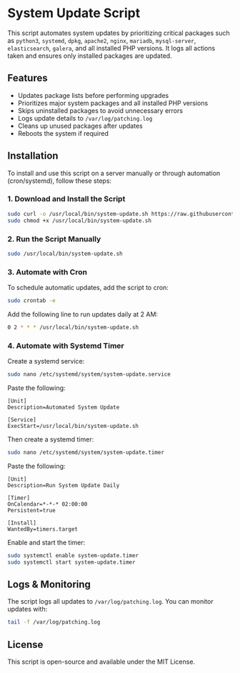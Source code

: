 # System Update Script

This script automates system updates by prioritizing critical packages such as `python3`, `systemd`, `dpkg`, `apache2`, `nginx`, `mariadb`, `mysql-server`, `elasticsearch`, `galera`, and all installed PHP versions. It logs all actions taken and ensures only installed packages are updated.

## Features
- Updates package lists before performing upgrades
- Prioritizes major system packages and all installed PHP versions
- Skips uninstalled packages to avoid unnecessary errors
- Logs update details to `/var/log/patching.log`
- Cleans up unused packages after updates
- Reboots the system if required

## Installation
To install and use this script on a server manually or through automation (cron/systemd), follow these steps:

### 1. Download and Install the Script
```sh
sudo curl -o /usr/local/bin/system-update.sh https://raw.githubusercontent.com/tim0n3/unattended-upgrades/refs/heads/main/system-update.sh
sudo chmod +x /usr/local/bin/system-update.sh
```

### 2. Run the Script Manually
```sh
sudo /usr/local/bin/system-update.sh
```

### 3. Automate with Cron
To schedule automatic updates, add the script to cron:
```sh
sudo crontab -e
```
Add the following line to run updates daily at 2 AM:
```sh
0 2 * * * /usr/local/bin/system-update.sh
```

### 4. Automate with Systemd Timer
Create a systemd service:
```sh
sudo nano /etc/systemd/system/system-update.service
```
Paste the following:
```
[Unit]
Description=Automated System Update

[Service]
ExecStart=/usr/local/bin/system-update.sh
```

Then create a systemd timer:
```sh
sudo nano /etc/systemd/system/system-update.timer
```
Paste the following:
```
[Unit]
Description=Run System Update Daily

[Timer]
OnCalendar=*-*-* 02:00:00
Persistent=true

[Install]
WantedBy=timers.target
```
Enable and start the timer:
```sh
sudo systemctl enable system-update.timer
sudo systemctl start system-update.timer
```

## Logs & Monitoring
The script logs all updates to `/var/log/patching.log`. You can monitor updates with:
```sh
tail -f /var/log/patching.log
```

## License
This script is open-source and available under the MIT License.
